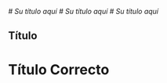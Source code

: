 <em> # Su título aquí </em>
<em> # Su título aquí </em>
<em> # Su título aquí </em>


## Título

 
# Título Correcto

